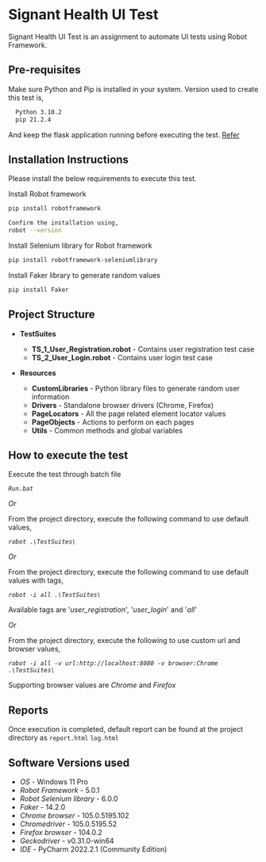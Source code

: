# Signant Health UI Test
Signant Health UI Test is an assignment to automate UI tests using Robot Framework.

## Pre-requisites
Make sure Python and Pip is installed in your system.
Version used to create this test is,
```bash
  Python 3.10.2
  pip 21.2.4
```
And keep the flask application running before executing the test. [Refer](https://github.com/sh-rdtaci/Flasky)
## Installation Instructions
Please install the below requirements to execute this test.

Install Robot framework
```bash
pip install robotframework

Confirm the installation using,
robot --version
```
Install Selenium library for Robot framework
```bash
pip install robotframework-seleniumlibrary
```
Install Faker library to generate random values
```bash
pip install Faker
```

## Project Structure
* **TestSuites**
  * **TS_1_User_Registration.robot** - Contains user registration test case
  * **TS_2_User_Login.robot** - Contains user login test case

* **Resources**
  * **CustomLibraries** - Python library files to generate random user information
  * **Drivers**         - Standalone browser drivers (Chrome, Firefox)
  * **PageLocators**    - All the page related element locator values
  * **PageObjects**     - Actions to perform on each pages
  * **Utils**           - Common methods and global variables
  
## How to execute the test
Execute the test through batch file 

*`Run.bat`*

*Or*

From the project directory, execute the following command to use default values,

*`robot .\TestSuites\`*

*Or*

From the project directory, execute the following command to use default values with tags,

*`robot -i all .\TestSuites\`*

Available tags are '_user_registration_', '_user_login_' and '_all_'

*Or*

From the project directory, execute the following to use custom url and browser values,

*`robot -i all -v url:http://localhost:8080 -v browser:Chrome .\TestSuites\`*

Supporting browser values are *Chrome* and *Firefox*

## Reports
Once execution is completed, default report can be found at the project directory as `report.html` `log.html`

## Software Versions used

* *OS*  - Windows 11 Pro
* *Robot Framework* - 5.0.1
* *Robot Selenium library*  - 6.0.0
* *Faker* - 14.2.0
* *Chrome browser*  - 105.0.5195.102
* *Chromedriver* - 105.0.5195.52
* *Firefox browser* - 104.0.2
* *Geckodriver* - v0.31.0-win64
* *IDE* - PyCharm 2022.2.1 (Community Edition)

